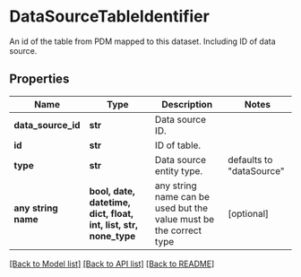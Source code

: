 # DataSourceTableIdentifier

An id of the table from PDM mapped to this dataset. Including ID of data source.

## Properties
Name | Type | Description | Notes
------------ | ------------- | ------------- | -------------
**data_source_id** | **str** | Data source ID. | 
**id** | **str** | ID of table. | 
**type** | **str** | Data source entity type. | defaults to "dataSource"
**any string name** | **bool, date, datetime, dict, float, int, list, str, none_type** | any string name can be used but the value must be the correct type | [optional]

[[Back to Model list]](../README.md#documentation-for-models) [[Back to API list]](../README.md#documentation-for-api-endpoints) [[Back to README]](../README.md)


